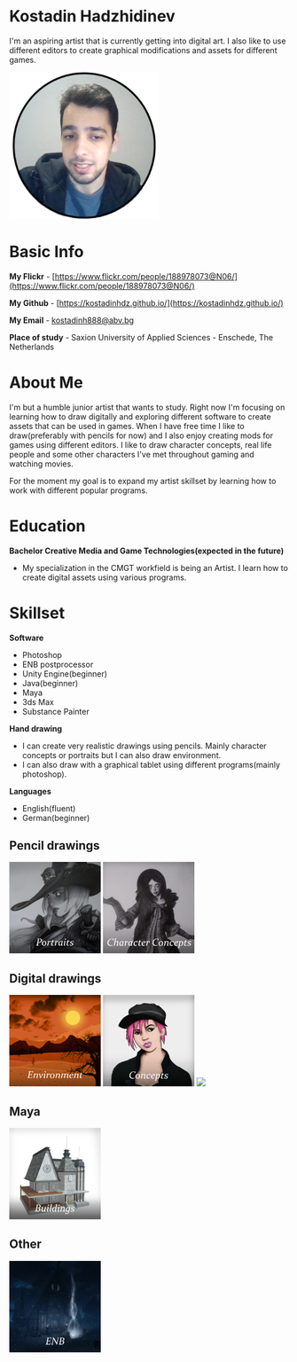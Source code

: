 # Kostadin Hadzhidinev
I'm an aspiring artist that is currently getting into digital art. I also like to use different editors to create graphical modifications and assets for different games.

<img src="imageofguy.png" width="270">

# Basic Info

**My Flickr** - [https://www.flickr.com/people/188978073@N06/](https://www.flickr.com/people/188978073@N06/)

**My Github** - [https://kostadinhdz.github.io/](https://kostadinhdz.github.io/)

**My Email** - kostadinh888@abv.bg

**Place of study** - Saxion University of Applied Sciences - Enschede, The Netherlands

# About Me

I'm but a humble junior artist that wants to study. Right now I'm focusing on learning how to draw digitally and exploring different software to create assets that can be used in games. When I have free time I like to draw(preferably with pencils for now) and I also enjoy creating mods for games using different editors. I like to draw character concepts, real life people and some other characters I've met throughout gaming and watching movies.

For the moment my goal is to expand my artist skillset by learning how to work with different popular programs.

# Education

**Bachelor Creative Media and Game Technologies(expected in the future)**

- My specialization in the CMGT workfield is being an Artist. I learn how to create digital assets using various programs.

# Skillset

**Software**
- Photoshop
- ENB postprocessor
- Unity Engine(beginner)
- Java(beginner)
- Maya
- 3ds Max
- Substance Painter

**Hand drawing**
- I can create very realistic drawings using pencils. Mainly character concepts or portraits but I can also draw environment.
- I can also draw with a graphical tablet using different programs(mainly photoshop).

**Languages**
- English(fluent)
- German(beginner)

## Pencil drawings

[<img src="portraits.png" width="165">](https://kostadinhdz.github.io/Kostadin-Hadzhidinev/) [<img src="character_concepts.png" width="165">](https://kostadinhdz.github.io/Kostadin-Hadzhidinev/)

## Digital drawings

[<img src="environment.png" width="165">](https://kostadinhdz.github.io/Kostadin-Hadzhidinev/) [<img src="digital_concepts.png" width="165">](https://kostadinhdz.github.io/Kostadin-Hadzhidinev/) [<img src="digital_other.png" width="165">](https://kostadinhdz.github.io/Kostadin-Hadzhidinev/)

## Maya

[<img src="maya_buildings.png" width="165">](https://kostadinhdz.github.io/Kostadin-Hadzhidinev/)

## Other

[<img src="enb.png" width="165">](https://kostadinhdz.github.io/Kostadin-Hadzhidinev/)
